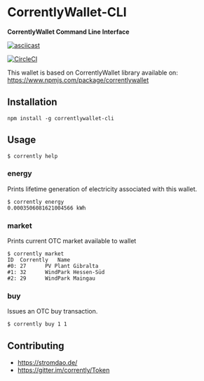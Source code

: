 # CorrentlyWallet-CLI
**CorrentlyWallet Command Line Interface**

[![asciicast](https://asciinema.org/a/204875.png)](https://asciinema.org/a/204875)

[![CircleCI](https://circleci.com/gh/energychain/CorrentlyWallet-CLI.svg?style=svg)](https://circleci.com/gh/energychain/CorrentlyWallet-CLI)

This wallet is based on CorrentlyWallet library available on: https://www.npmjs.com/package/correntlywallet

## Installation
```
npm install -g correntlywallet-cli
```

## Usage
```
$ corrently help
```

### energy
Prints lifetime generation of electricity associated with this wallet.
```
$ corrently energy
0.0003506081621004566 kWh
```

### market
Prints current OTC market available to wallet
```
$ corrently market
ID	Corrently	Name
#0:	27		PV Plant Gibralta
#1:	32		WindPark Hessen-Süd
#2:	29		WindPark Maingau
```

### buy
Issues an OTC buy transaction.
```
$ corrently buy 1 1
```

## Contributing
- https://stromdao.de/
- https://gitter.im/corrently/Token
